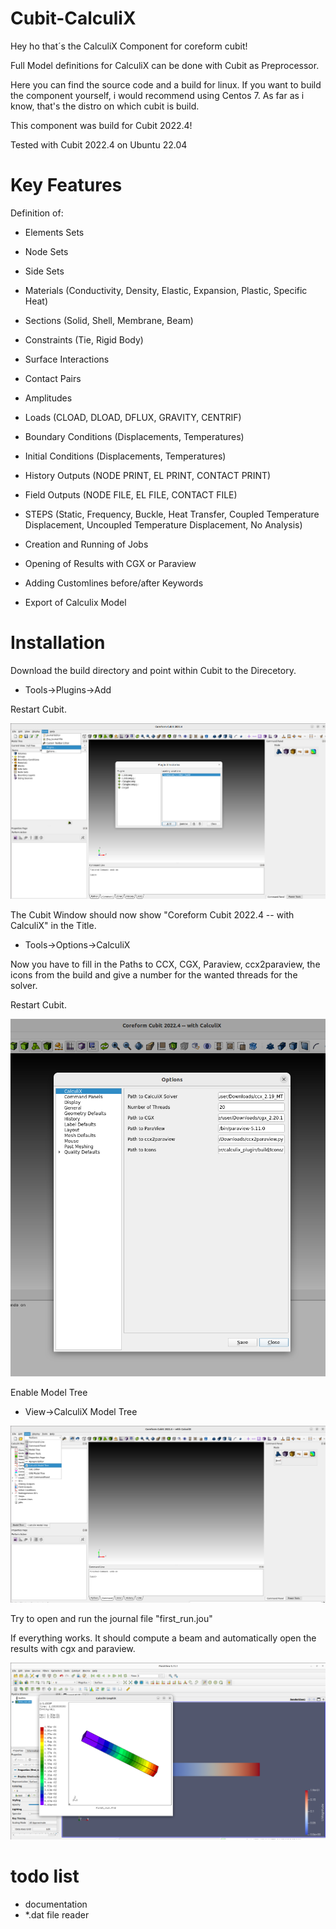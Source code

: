 # Cubit-CalculiX
Hey ho that´s the CalculiX Component for coreform cubit!

Full Model definitions for CalculiX can be done with Cubit as Preprocessor.

Here you can find the source code and a build for linux.
If you want to build the component yourself, i would recommend using Centos 7.
As far as i know, that's the distro on which cubit is build.
 
This component was build for Cubit 2022.4! 

Tested with Cubit 2022.4 on Ubuntu 22.04

# Key Features
Definition of:
- Elements Sets
- Node Sets
- Side Sets
- Materials (Conductivity, Density, Elastic, Expansion, Plastic, Specific Heat)
- Sections (Solid, Shell, Membrane, Beam)
- Constraints (Tie, Rigid Body)
- Surface Interactions
- Contact Pairs
- Amplitudes
- Loads (CLOAD, DLOAD, DFLUX, GRAVITY, CENTRIF)
- Boundary Conditions (Displacements, Temperatures)
- Initial Conditions (Displacements, Temperatures)
- History Outputs (NODE PRINT, EL PRINT, CONTACT PRINT)
- Field Outputs (NODE FILE, EL FILE, CONTACT FILE)
- STEPS (Static, Frequency, Buckle, Heat Transfer, Coupled Temperature Displacement, Uncoupled Temperature Displacement, No Analysis)
- Creation and Running of Jobs
- Opening of Results with CGX or Paraview
- Adding Customlines before/after Keywords

- Export of Calculix Model

# Installation

Download the build directory and point within Cubit to the Direcetory.

- Tools->Plugins->Add

Restart Cubit.

![Alt text](/doc/Setup_00.png?raw=true "Add Component")

The Cubit Window should now show "Coreform Cubit 2022.4 -- with CalculiX" in the Title.

- Tools->Options->CalculiX

Now you have to fill in the Paths to CCX, CGX, Paraview, ccx2paraview, the icons from the build and give a number for the wanted threads for the solver.

Restart Cubit.

![Alt text](/doc/Setup_01.png?raw=true "Setup Options")

Enable Model Tree

- View->CalculiX Model Tree

![Alt text](/doc/Setup_02.png?raw=true "Show Model Tree")

Try to open and run the journal file "first_run.jou"

If everything works. It should compute a beam and automatically open the results with cgx and paraview.

![Alt text](/doc/Setup_03.png?raw=true "After First Run")

# todo list
- documentation
- *.dat file reader

